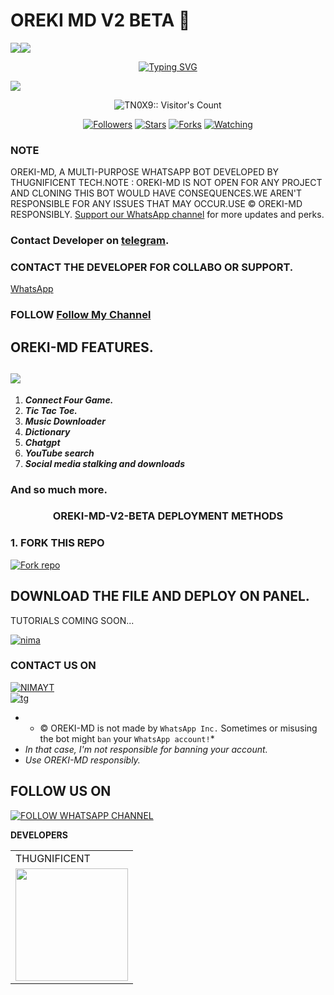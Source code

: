  # OREKI MD V2 BETA 🌼
  <a><img src='https://i.imgur.com/LyHic3i.gif'/></a><a><img src='https://i.imgur.com/LyHic3i.gif'/></a>
<p align="center">
<p align="center">
  <a href="https://git.io/typing-svg"><img src="https://readme-typing-svg.demolab.com?font=EB+Garamond&weight=800&size=28&duration=4000&pause=1000&random=false&width=435&lines=+•★⃝ OREKI+MD★⃝•;A+MULTI-DEVICE+WHATSAPP+BOT;A+PRODUCT+OF+THUG+TECHIES™;RELEASED+DATE+05%2F03%2F2025." alt="Typing SVG" /></a>
 </p>
<p align="center">
 </p>
<img src="https://i.imgur.com/uNiR8fH.jpeg"/> 
<p align="center"><img src="https://profile-counter.glitch.me/{TN0X9}/count.svg" alt="TN0X9:: Visitor's Count" /></p>
<p align="center">
<a href="https://github.com/TN0X9?tab=followers"><img title="Followers" src="https://img.shields.io/github/followers/TN0X9?color=red&style=flat-square"></a>   
<a href="https://github.com/TN0X9/OREKI_V2_BETA/stargazers"><img title="Stars" src="https://img.shields.io/github/stars/TN0X9/OREKI_V2_BETA?color=blue&style=flat-square"></a>
<a href="https://github.com/TN0X9/OREKI_V2_BETA/forks"><img title="Forks" src="https://img.shields.io/github/forks/TN0X9/OREKI_V2_BETA?color=yellow&style=flat-square"></a>
<a href="https://github.com/TN0X9/OREKI_V2_BETA/watchers"><img title="Watching" src="https://img.shields.io/github/watchers/TN0X9/OREKI_V2_BETA?label=Watchers&color=blue&style=flat-square"></a>
</p>
</a>
</div>

### NOTE
OREKI-MD, A MULTI-PURPOSE WHATSAPP BOT DEVELOPED BY THUGNIFICENT TECH.NOTE : OREKI-MD IS NOT OPEN FOR ANY PROJECT AND CLONING THIS BOT WOULD HAVE CONSEQUENCES.WE AREN'T RESPONSIBLE FOR ANY ISSUES THAT MAY OCCUR.USE © OREKI-MD RESPONSIBLY.
[Support our WhatsApp channel](https://whatsapp.com/channel/0029VaoOiuwDp2QH070eTE01) for more updates and perks.
### Contact Developer on [telegram](https://t.me/Thugn1f1cent).
### CONTACT THE DEVELOPER FOR COLLABO OR SUPPORT.
[WhatsApp](https://wa.me/2347079059033)

### FOLLOW [Follow My Channel](https://whatsapp.com/channel/0029VajIDgjDZ4LVnxfB1Z2s) 


## OREKI-MD FEATURES.
<a><img src='https://i.imgur.com/LyHic3i.gif'/></a>
---
1. ***Connect Four Game.***
2.  ***Tic Tac Toe.***
3.  ***Music Downloader***
4.  ***Dictionary***
5.  ***Chatgpt***
6.  ***YouTube search***
7.  ***Social media stalking and downloads***

### And so much more.

<h3 align="center"><b>OREKI-MD-V2-BETA</b> DEPLOYMENT METHODS
</h3>

### 1. FORK THIS REPO
<a
href='https://github.com/TN0X9/OREKI_V2_BETA/fork' target="_blank"><img alt='Fork repo' src='https://img.shields.io/badge/Fork This Repo-black?style=for-the-badge&logo=git&logoColor=white'/></a>


## DOWNLOAD THE FILE AND DEPLOY ON PANEL.
TUTORIALS COMING SOON...

 [![nima](https://img.shields.io/badge/DEPLOYONOPTIKLINK-430098?style=for-the-badge&logo=Discord&logoColor=white&buttcode=1n2i3m4a)](https://optiklink.com/index?template=https://github.com/TN0X9/OREKI_V2_BETA)


### CONTACT US ON
[![NIMAYT](https://img.shields.io/badge/CONTACT%20OWNER%20ON%20WHATSAPP-green?style=for-the-badge&logo=whatsapp&logoColor=white)](https://wa.me/2347079059033)</br>
[![tg](https://img.shields.io/badge/CONTACT%20OWNER%200N%20TELEGRAM-0A66C2?style=for-the-badge&logo=telegram&logoColor=white)]( t.me/Hughie_H)
</br>

- * © OREKI-MD is not made by `WhatsApp Inc.` Sometimes or misusing the bot might `ban` your `WhatsApp account!`*
- *In that case, I'm not responsible for banning your account.*
- *Use OREKI-MD responsibly.*
  

## FOLLOW US ON

[![FOLLOW WHATSAPP CHANNEL](https://i.imgur.com/NvTBtw0.jpeg)](https://whatsapp.com/channel/0029VaoOiuwDp2QH070eTE01)
 
**DEVELOPERS**

<table>
  <tr>
    <td>THUGNIFICENT</td>
  </tr>
  <tr>
    <td><a href="https://github.com/TN0X9"><img src="https://i.imgur.com/GOO1Riz.jpeg" width="180"</td>
  </tr>
</table>

